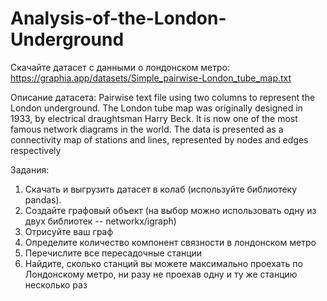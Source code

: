 # Analysis-of-the-London-Underground

Скачайте датасет с данными о лондонском метро: https://graphia.app/datasets/Simple_pairwise-London_tube_map.txt

Описание датасета: Pairwise text file using two columns to represent the London underground. The London tube map was originally designed in 1933, by electrical draughtsman Harry Beck. It is now one of the most famous network diagrams in the world. The data is presented as a connectivity map of stations and lines, represented by nodes and edges respectively

Задания:

1) Скачать и выгрузить датасет в колаб (используйте библиотеку pandas).
2) Создайте графовый объект (на выбор можно использовать одну из двух библиотек -- networkx/igraph)
3) Отрисуйте ваш граф
4) Определите количество компонент связности в лондонском метро
5) Перечислите все пересадочные станции
6) Найдите, сколько станций вы можете максимально проехать по Лондонскому метро, ни разу не проехав одну и ту же станцию несколько раз
